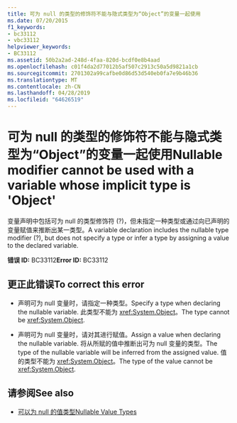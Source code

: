 ```yaml
---
title: 可为 null 的类型的修饰符不能与隐式类型为“Object”的变量一起使用
ms.date: 07/20/2015
f1_keywords:
- bc33112
- vbc33112
helpviewer_keywords:
- BC33112
ms.assetid: 50b2a2ad-248d-4faa-820d-bcdf0e8b4aad
ms.openlocfilehash: c01f4da2d77012b5af507c2913c50a5d9821a1cb
ms.sourcegitcommit: 2701302a99cafbe0d86d53d540eb0fa7e9b46b36
ms.translationtype: MT
ms.contentlocale: zh-CN
ms.lasthandoff: 04/28/2019
ms.locfileid: "64626519"
---
```

# <a name="nullable-modifier-cannot-be-used-with-a-variable-whose-implicit-type-is-object"></a><span data-ttu-id="20e01-102">可为 null 的类型的修饰符不能与隐式类型为“Object”的变量一起使用</span><span class="sxs-lookup"><span data-stu-id="20e01-102">Nullable modifier cannot be used with a variable whose implicit type is 'Object'</span></span>
<span data-ttu-id="20e01-103">变量声明中包括可为 null 的类型修饰符 (?)，但未指定一种类型或通过向已声明的变量赋值来推断出某一类型。</span><span class="sxs-lookup"><span data-stu-id="20e01-103">A variable declaration includes the nullable type modifier (?), but does not specify a type or infer a type by assigning a value to the declared variable.</span></span>  
  
 <span data-ttu-id="20e01-104">**错误 ID:** BC33112</span><span class="sxs-lookup"><span data-stu-id="20e01-104">**Error ID:** BC33112</span></span>  
  
## <a name="to-correct-this-error"></a><span data-ttu-id="20e01-105">更正此错误</span><span class="sxs-lookup"><span data-stu-id="20e01-105">To correct this error</span></span>  
  
- <span data-ttu-id="20e01-106">声明可为 null 变量时，请指定一种类型。</span><span class="sxs-lookup"><span data-stu-id="20e01-106">Specify a type when declaring the nullable variable.</span></span> <span data-ttu-id="20e01-107">此类型不能为 <xref:System.Object>。</span><span class="sxs-lookup"><span data-stu-id="20e01-107">The type cannot be <xref:System.Object>.</span></span>  
  
- <span data-ttu-id="20e01-108">声明可为 null 变量时，请对其进行赋值。</span><span class="sxs-lookup"><span data-stu-id="20e01-108">Assign a value when declaring the nullable variable.</span></span> <span data-ttu-id="20e01-109">将从所赋的值中推断出可为 null 变量的类型。</span><span class="sxs-lookup"><span data-stu-id="20e01-109">The type of the nullable variable will be inferred from the assigned value.</span></span> <span data-ttu-id="20e01-110">值的类型不能为 <xref:System.Object>。</span><span class="sxs-lookup"><span data-stu-id="20e01-110">The type of the value cannot be <xref:System.Object>.</span></span>  
  
## <a name="see-also"></a><span data-ttu-id="20e01-111">请参阅</span><span class="sxs-lookup"><span data-stu-id="20e01-111">See also</span></span>

- [<span data-ttu-id="20e01-112">可以为 null 的值类型</span><span class="sxs-lookup"><span data-stu-id="20e01-112">Nullable Value Types</span></span>](../../visual-basic/programming-guide/language-features/data-types/nullable-value-types.md)
